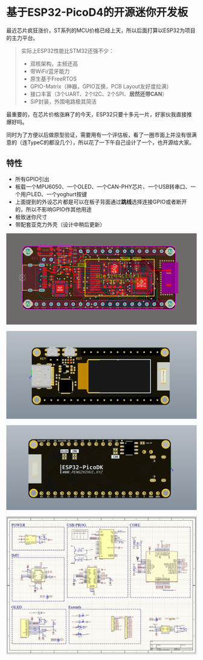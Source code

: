 # 基于ESP32-PicoD4的开源迷你开发板
最近芯片疯狂涨价，ST系列的MCU价格已经上天，所以后面打算以ESP32为项目的主力平台。

> 实际上ESP32性能比STM32还强不少：
>
> * 双核架构，主频还高
> * 带WiFi/蓝牙能力
> * 原生基于FreeRTOS
> * GPIO-Matrix（神器，GPIO互换，PCB Layout友好度拉满）
> * 接口丰富（3个UART、2个I2C、2个SPI、**居然还带CAN**）
> * SiP封装，外围电路极其简洁

最重要的，在芯片价格涨麻了的今天，ESP32只要十多元一片，好家伙我直接推爆好吗。

同时为了方便以后做原型验证，需要用有一个评估板，看了一圈市面上并没有很满意的（连TypeC的都没几个），所以花了一下午自己设计了一个，也开源给大家。

##  特性

* 所有GPIO引出
* 板载一个MPU6050、一个OLED、一个CAN-PHY芯片、一个USB转串口、一个用户LED、一个yoghurt按键
* 上面提到的外设芯片都是可以在板子背面通过**跳线**选择连接GPIO或者断开的，所以不影响GPIO作其他用途
* 极致迷你尺寸
* 带配套亚克力外壳（设计中稍后更新）

![1](/3.Docs/1.Images/1.jpg)

![2](/3.Docs/1.Images/2.jpg)

![3](/3.Docs/1.Images/3.jpg)

![sch](3.Docs/1.Images/sch.jpg)